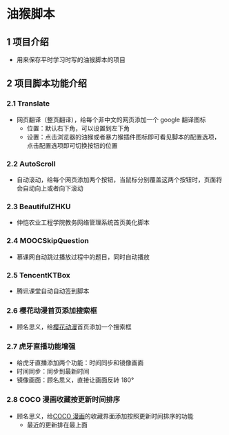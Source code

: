 # 油猴脚本

## 1 项目介绍

- 用来保存平时学习时写的油猴脚本的项目

## 2 项目脚本功能介绍

### 2.1 Translate

- 网页翻译（整页翻译），给每个非中文的网页添加一个 google 翻译图标
  - 位置：默认右下角，可以设置到左下角
  - 设置：点击浏览器的油猴或者暴力猴插件图标即可看见脚本的配置选项，点击配置选项即可切换按钮的位置

### 2.2 AutoScroll

- 自动滚动，给每个网页添加两个按钮，当鼠标分别覆盖这两个按钮时，页面将会自动向上或者向下滚动

### 2.3 BeautifulZHKU

- 仲恺农业工程学院教务网络管理系统首页美化脚本

### 2.4 MOOCSkipQuestion

- 慕课网自动跳过播放过程中的题目，同时自动播放

### 2.5 TencentKTBox

- 腾讯课堂自动自动签到脚本

### 2.6 樱花动漫首页添加搜索框

- 顾名思义，给[樱花动漫](http://www.imomoe.ai/)首页添加一个搜索框

### 2.7 虎牙直播功能增强

- 给虎牙直播添加两个功能：时间同步和镜像画面
- 时间同步：同步到最新时间
- 镜像画面：顾名思义，直接让画面反转 180°

### 2.8 COCO 漫画收藏按更新时间排序

- 顾名思义，给[COCO 漫画](http://www.cocomanhua.com/)的收藏界面添加按照更新时间排序的功能
  - 最近的更新排在最上面
